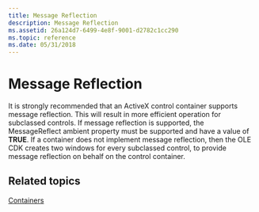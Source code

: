 ```yaml
---
title: Message Reflection
description: Message Reflection
ms.assetid: 26a124d7-6499-4e8f-9001-d2782c1cc290
ms.topic: reference
ms.date: 05/31/2018
---
```


# Message Reflection

It is strongly recommended that an ActiveX control container supports message reflection. This will result in more efficient operation for subclassed controls. If message reflection is supported, the MessageReflect ambient property must be supported and have a value of **TRUE**. If a container does not implement message reflection, then the OLE CDK creates two windows for every subclassed control, to provide message reflection on behalf on the control container.

## Related topics

<dl> <dt>

[Containers](containers.md)
</dt> </dl>

 

 




